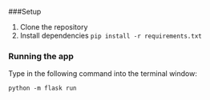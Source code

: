 ###Setup
1. Clone the repository
2. Install dependencies
   ```pip install -r requirements.txt```

### Running the app
Type in the following command into the terminal window: 
```
python -m flask run
```

